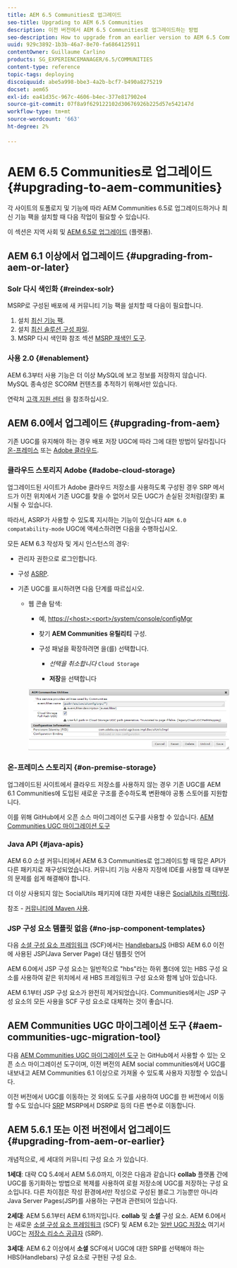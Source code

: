```yaml
---
title: AEM 6.5 Communities로 업그레이드
seo-title: Upgrading to AEM 6.5 Communities
description: 이전 버전에서 AEM 6.5 Communities로 업그레이드하는 방법
seo-description: How to upgrade from an earlier version to AEM 6.5 Communities
uuid: 929c3892-1b3b-46a7-8e70-fa6864125911
contentOwner: Guillaume Carlino
products: SG_EXPERIENCEMANAGER/6.5/COMMUNITIES
content-type: reference
topic-tags: deploying
discoiquuid: abe5a998-bbe3-4a2b-bcf7-b490a8275219
docset: aem65
exl-id: ea41d35c-967c-4606-b4ec-377e817902e4
source-git-commit: 07f8a9f629122102d30676926b225d57e542147d
workflow-type: tm+mt
source-wordcount: '663'
ht-degree: 2%

---
```


# AEM 6.5 Communities로 업그레이드 {#upgrading-to-aem-communities}

각 사이트의 토폴로지 및 기능에 따라 AEM Communities 6.5로 업그레이드하거나 최신 기능 팩을 설치할 때 다음 작업이 필요할 수 있습니다.

이 섹션은 지역 사회 및 [AEM 6.5로 업그레이드](/help/sites-deploying/upgrade.md) (플랫폼).

## AEM 6.1 이상에서 업그레이드 {#upgrading-from-aem-or-later}

### Solr 다시 색인화 {#reindex-solr}

MSRP로 구성된 배포에 새 커뮤니티 기능 팩을 설치할 때 다음이 필요합니다.

1. 설치 [최신 기능 팩](/help/communities/deploy-communities.md#latestfeaturepack).
1. 설치 [최신 솔루션 구성 파일](/help/communities/msrp.md#upgrading).
1. MSRP 다시 색인화 참조 섹션 [MSRP 재색인 도구](/help/communities/msrp.md#msrp-reindex-tool).

### 사용 2.0 {#enablement}

AEM 6.3부터 사용 기능은 더 이상 MySQL에 보고 정보를 저장하지 않습니다. MySQL 종속성은 SCORM 컨텐츠를 추적하기 위해서만 있습니다.

연락처 [고객 지원 센터](https://helpx.adobe.com/kr/marketing-cloud/contact-support.html) 을 참조하십시오.

## AEM 6.0에서 업그레이드 {#upgrading-from-aem}

기존 UGC를 유지해야 하는 경우 배포 저장 UGC에 따라 그에 대한 방법이 달라집니다 [온-프레미스](#on-premise-storage) 또는 [Adobe 클라우드](#adobe-cloud-storage).

### 클라우드 스토리지 Adobe {#adobe-cloud-storage}

업그레이드된 사이트가 Adobe 클라우드 저장소를 사용하도록 구성된 경우 SRP 메서드가 이전 위치에서 기존 UGC를 찾을 수 없어서 모든 UGC가 손실된 것처럼(잘못) 표시될 수 있습니다.

따라서, ASRP가 사용할 수 있도록 지시하는 기능이 있습니다 `AEM 6.0 compatability-mode` UGC에 액세스하려면 다음을 수행하십시오.

모든 AEM 6.3 작성자 및 게시 인스턴스의 경우:

* 관리자 권한으로 로그인합니다.
* 구성 [ASRP](/help/communities/asrp.md).
* 기존 UGC를 표시하려면 다음 단계를 따르십시오.

   * 웹 콘솔 탐색:

      * 예, [https://&lt;host>:&lt;port>/system/console/configMgr](https://localhost:4502/system/console/configMgr)

      * 찾기 **AEM Communities 유틸리티** 구성.
      * 구성 패널을 확장하려면 을(를) 선택합니다.

         * *선택을 취소합니다* `Cloud Storage`

         * **저장**&#x200B;을 선택합니다

      ![유틸리티](assets/utilities.png)


### 온-프레미스 스토리지 {#on-premise-storage}

업그레이드된 사이트에서 클라우드 저장소를 사용하지 않는 경우 기존 UGC를 AEM 6.1 Communities에 도입된 새로운 구조를 준수하도록 변환해야 공통 스토어를 지원합니다.

이를 위해 GitHub에서 오픈 소스 마이그레이션 도구를 사용할 수 있습니다.
[AEM Communities UGC 마이그레이션 도구](https://github.com/Adobe-Marketing-Cloud/communities-ugc-migration)

### Java API {#java-apis}

AEM 6.0 소셜 커뮤니티에서 AEM 6.3 Communities로 업그레이드할 때 많은 API가 다른 패키지로 재구성되었습니다. 커뮤니티 기능 사용자 지정에 IDE를 사용할 때 대부분의 문제를 쉽게 해결해야 합니다.

더 이상 사용되지 않는 SocialUtils 패키지에 대한 자세한 내용은 [SocialUtils 리팩터링](/help/communities/socialutils.md).

참조 - [커뮤니티에 Maven 사용](/help/communities/maven.md).

### JSP 구성 요소 템플릿 없음 {#no-jsp-component-templates}

다음 [소셜 구성 요소 프레임워크](/help/communities/scf.md) (SCF)에서는 [HandlebarsJS](https://handlebarsjs.com/) (HBS) AEM 6.0 이전에 사용된 JSP(Java Server Page) 대신 템플릿 언어

AEM 6.0에서 JSP 구성 요소는 일반적으로 &quot;hbs&quot;라는 하위 폴더에 있는 HBS 구성 요소를 사용하여 같은 위치에서 새 HBS 프레임워크 구성 요소와 함께 남아 있습니다.

AEM 6.1부터 JSP 구성 요소가 완전히 제거되었습니다. Communities에서는 JSP 구성 요소의 모든 사용을 SCF 구성 요소로 대체하는 것이 좋습니다.

## AEM Communities UGC 마이그레이션 도구 {#aem-communities-ugc-migration-tool}

다음 [AEM Communities UGC 마이그레이션 도구](https://github.com/Adobe-Marketing-Cloud/communities-ugc-migration) 는 GitHub에서 사용할 수 있는 오픈 소스 마이그레이션 도구이며, 이전 버전의 AEM social communities에서 UGC를 내보내고 AEM Communities 6.1 이상으로 가져올 수 있도록 사용자 지정할 수 있습니다.

이전 버전에서 UGC를 이동하는 것 외에도 도구를 사용하여 UGC를 한 버전에서 이동할 수도 있습니다 [SRP](/help/communities/working-with-srp.md) MSRP에서 DSRP로 등의 다른 변수로 이동합니다.

## AEM 5.6.1 또는 이전 버전에서 업그레이드 {#upgrading-from-aem-or-earlier}

개념적으로, 세 세대의 커뮤니티 구성 요소 가 있습니다.

**1세대**: 대략 CQ 5.4에서 AEM 5.6.0까지, 이것은 다음과 같습니다 **collab** 플랫폼 간에 UGC를 동기화하는 방법으로 복제를 사용하여 로컬 저장소에 UGC를 저장하는 구성 요소입니다. 다른 차이점은 작성 환경에서만 작성으로 구성된 블로그 기능뿐만 아니라 Java Server Pages(JSP)를 사용하는 구현과 관련되어 있습니다.

**2세대**: AEM 5.6.1부터 AEM 6.1까지입니다. **collab** 및 **소셜** 구성 요소. AEM 6.0에서는 새로운 [소셜 구성 요소 프레임워크](/help/communities/scf.md) (SCF) 및 AEM 6.2는 [일반 UGC 저장소](/help/communities/working-with-srp.md) 여기서 UGC는 [저장소 리소스 공급자](/help/communities/srp.md) (SRP).

**3세대**: AEM 6.2 이상에서 **소셜** SCF에서 UGC에 대한 SRP를 선택해야 하는 HBS(Handlebars) 구성 요소로 구현된 구성 요소.
